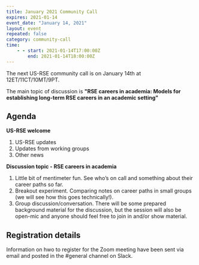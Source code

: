```yaml
---
title: January 2021 Community Call
expires: 2021-01-14
event_date: "January 14, 2021"
layout: event
repeated: false
category: community-call
time:
    - - start: 2021-01-14T17:00:00Z
        end: 2021-01-14T18:00:00Z
---
```


The next US-RSE community call is on January 14th at 12ET/11CT/10MT/9PT. 

The main topic of discussion is
**"RSE careers in academia: Models for establishing long-term RSE careers in an academic setting"**

## Agenda

**US-RSE welcome**  
 1. US-RSE updates
 1. Updates from working groups 
 1. Other news
 
**Discussion topic - RSE careers in academia**  
 1. Little bit of mentimeter fun. See who’s on call and something about their career paths so far.
 1. Breakout experiment. Comparing notes on career paths in small groups (we will see how this goes technically!). 
 1. Group discussion/conversation. There will be some prepared background material for the discussion, but the session will also be open-mic and anyone should feel free to join in and/or show material. 


## Registration details
Information on hwo to register for the Zoom meeting have been sent via email and posted in the #general channel on Slack.
